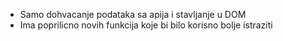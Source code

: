 * Samo dohvacanje podataka sa apija i stavljanje u DOM
* Ima poprilicno novih funkcija koje bi bilo korisno bolje istraziti